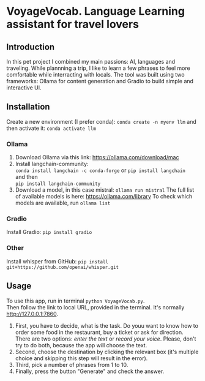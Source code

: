 # VoyageVocab. Language Learning assistant for travel lovers

## Introduction
In this pet project I combined my main passions: AI, languages and traveling. 
While plannning a trip, I like to learn a few phrases to feel more comfortable while interracting with locals. 
The tool was built using two frameworks: Ollama for content generation and Gradio to build simple and interactive UI.  

## Installation
Create a new environment (I prefer conda): 
    `conda create -n myenv llm` 
    and then activate it: `conda activate llm`

### Ollama
1. Download Ollama via this link: https://ollama.com/download/mac
2. Install langchain-community:   
    `conda install langchain -c conda-forge` or `pip install langchain`   
    and then    
    `pip install langchain-community`   
3. Download a model, in this case mistral: `ollama run mistral`
The full list of available models is here: https://ollama.com/library
To check which models are available, run `ollama list`
### Gradio 
Install Gradio:
`pip install gradio`

### Other
Install whisper from GitHub:
`pip install git+https://github.com/openai/whisper.git`

## Usage
To use this app, run in terminal `python VoyageVocab.py`.      
Then follow the link to local URL, provided in the terminal. It's normally http://127.0.0.1:7860.  
1. First, you have to decide, what is the task. Do youu want to know how to order some food in the restaurant, buy a ticket or ask for direction.   
There are two options: *enter the text* or *record your voice*. Please, don't try to do both, because the app will choose the text.   
2. Second, choose the destination by clicking the relevant box (it's multiple choice and skipping this step will result in the error).   
3. Third, pick a number of phrases from 1 to 10.  
4. Finally, press the button "Generate" and check the answer.   


